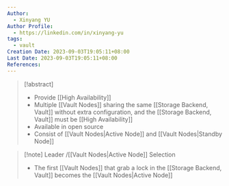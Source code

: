 ```yaml
---
Author:
  - Xinyang YU
Author Profile:
  - https://linkedin.com/in/xinyang-yu
tags:
  - vault
Creation Date: 2023-09-03T19:05:11+08:00
Last Date: 2023-09-03T19:05:11+08:00
References:
---
```

>[!abstract]
>- Provide [[High Availability]]
>- Multiple [[Vault Nodes]] sharing the same [[Storage Backend, Vault]] without extra configuration, and the [[Storage Backend, Vault]] must be [[High Availability]]
>- Available in open source
>- Consist of [[Vault Nodes|Active Node]] and [[Vault Nodes|Standby Node]]

>[!note] Leader /[[Vault Nodes|Active Node]] Selection
>- The first [[Vault Nodes]] that grab a lock in the [[Storage Backend, Vault]] becomes the [[Vault Nodes|Active Node]] 